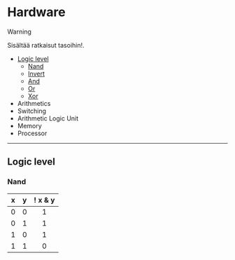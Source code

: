 # Hardware

> [!WARNING]
> Sisältää ratkaisut tasoihin!.

- [Logic level](#logic-level)
  + [Nand](#nand)
  + [Invert](#invert)
  + [And](#and)
  + [Or](#or)
  + [Xor](#xor)
- Arithmetics
- Switching
- Arithmetic Logic Unit
- Memory
- Processor

***

## Logic level

### Nand
| x | y | ! x & y |
|:-:|:-:|:-----:|
| 0 | 0 | 1 |
| 0 | 1 | 1 |
| 1 | 0 | 1 |
| 1 | 1 | 0 |
